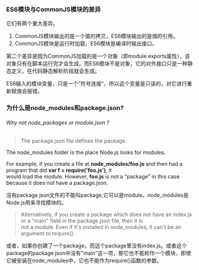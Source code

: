 ### ES6模块与CommonJS模块的差异

它们有两个重大差异。

1. CommonJS模块输出的是一个值的拷贝，ES6模块输出的是值的引用。
2. CommonJS模块是运行时加载，ES6模块是编译时输出接口。

第二个差异是因为CommonJS加载的是一个对象（即module.exports属性），该对象只有在脚本运行完才会生成。而ES6模块不是对象，它的对外接口只是一种静态定义，在代码静态解析阶段就会生成。

ES6输入的模块变量，只是一个“符号连接”，所以这个变量是只读的，对它进行重新赋值会报错。

### 为什么是node_modules和package.json?
 

###### Why not node_packages or module.json ?

>The package.json file defines the package.  

The node_modules folder is the place Node.js looks for modules.  

For example, if you create a file at **node_modules/foo.js** and then had a program that did **var f = require('foo.js')**, it    
would load the module. However, **foo.js** is not a "package" in this case because it does not have a package.json.  





没有package.json文件的不能叫package,它可以是module。node_modules是Node.js用来寻找模块的。





>Alternatively, if you create a package which does not have an index.js or a "main" field in the package.json file, then it is  
not a module. Even if it's installed in node_modules, it can't be an argument to require().



或者，如果你创建了一个package，而这个package里没有index.js。或者这个package的package.json中没有"main"这一项，那它也不能称作一个模块，即使它被安装在node_modules中，它也不能作为require()函数的参数。
